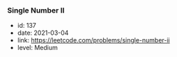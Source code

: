 ### Single Number II

* id: 137
* date: 2021-03-04
* link: https://leetcode.com/problems/single-number-ii
* level: Medium
